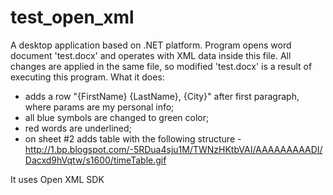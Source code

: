# test_open_xml
A desktop application based on .NET platform.
Program opens word document 'test.docx' and operates with XML data inside this file. 
All changes are applied in the same file, so modified 'test.docx' is a result of executing this program.
What it does:
 - adds a row "{FirstName} {LastName}, {City}" after first paragraph, where params are my personal info;
 - all blue symbols are changed to green color;
 - red words are underlined;
 - on sheet #2 adds table with the following structure - http://1.bp.blogspot.com/-5RDua4sju1M/TWNzHKtbVAI/AAAAAAAAADI/Dacxd9hVqtw/s1600/timeTable.gif

It uses Open XML SDK 
